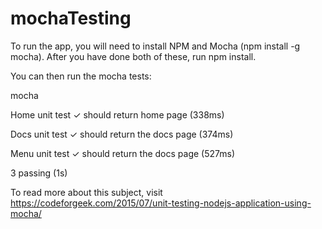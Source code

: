 # mochaTesting

To run the app, you will need to install NPM and Mocha (npm install -g mocha). After you have done both of these, run npm install.

You can then run the mocha tests:

mocha


  Home unit test
    ✓ should return home page (338ms)

  Docs unit test
    ✓ should return the docs page (374ms)

  Menu unit test
    ✓ should return the docs page (527ms)


  3 passing (1s)

To read more about this subject, visit https://codeforgeek.com/2015/07/unit-testing-nodejs-application-using-mocha/
